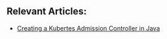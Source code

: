 ## Relevant Articles:

- [Creating a Kubertes Admission Controller in Java](https://www.baeldung.com/java-kubernetes-admission-controller)
